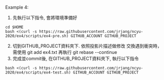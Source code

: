 Example 4:

1. 先執行以下指令, 會將環境準備好

```
cd $HOME
bash <(curl -s https://raw.githubusercontent.com/jrjang/ncyu-2020/ex4/scripts/ex4-pre.sh) GITHUB_ACCOUNT GITHUB_PROJECT
```

2. 切到GITHUB_PROJECT資料夾下. 依照投影片描述做修改
交換遇到衝突時，需使用 git add ex4.txt
再執行 git rebase --continue
3. 完成並commit後, 在GITHUB_PROJECT資料夾下, 執行以下指令

```
bash <(curl -s https://raw.githubusercontent.com/jrjang/ncyu-2020/ex4/scripts/ex4-test.sh) GITHUB_ACCOUNT GITHUB_PROJECT
```
